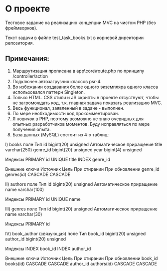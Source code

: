 
# О проекте

Тестовое задание на реализацию концепции MVC на чистом PHP (без фреймворков).

Текст задачи в файле test_task_books.txt в корневой директории репозитория.

## Примечания:
1) Маршрутизация прописана в app\core\route.php  по принципу /controller/action
2) Подключен автозагрузчик классов psr-4.
3) Во избежании создавания более одного экземпляра одного класса использовался паттерн Singleton.
3) Только HTML. CSS стили и JS скрипты в проекте отсуствуют, чтобы не загромождать код, т.к. главная задача показать реализацию MVC.
4) Весь функционал, заявленный в задаче - выполнен.
5) По мере необходимости код прокомментирован.
6) Я новичок в PHP, поэтому возможно не знаю очевидных для опытных разработчиков моментов. Буду исправляться по мере получения опыта.
7) База данных (MySQL) состоит из 4-х таблиц:


I) books
поле	    Тип
id	    bigint(20) unsigned Автоматическое приращение
title	    varchar(250)
genre_id    bigint(20) unsigned
year	    bigint(4) unsigned

Индексы
PRIMARY	    id
UNIQUE	    title
INDEX	    genre_id

Внешние ключи
Источник	Цель	      При стирании	При обновлении
genre_id	genres(id)    CASCADE	        CASCADE

II) authors
поле	Тип
id	bigint(20) unsigned Автоматическое приращение
name	varchar(100)

Индексы
PRIMARY	id
UNIQUE	name

III) genres
поле	Тип
id	bigint(20) unsigned Автоматическое приращение
name	varchar(30)

Индексы
PRIMARY	id

IV) book_author (связующая)
поле	       Тип
book_id	       bigint(20) unsigned
author_id      bigint(20) unsigned

Индексы
INDEX	book_id
INDEX	author_id

Внешние ключи
Источник	Цель	        При стирании	При обновлении
book_id	        books(id)	CASCADE	        CASCADE
author_id	authors(id)	CASCADE	        CASCADE
